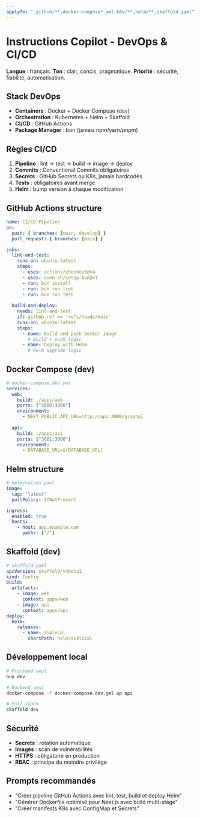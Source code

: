 ```yaml
---
applyTo: ".github/**,docker-compose*.yml,k8s/**,helm/**,skaffold.yaml"
---
```


# Instructions Copilot - DevOps & CI/CD

**Langue** : français. **Ton** : clair, concis, pragmatique.
**Priorité** : sécurité, fiabilité, automatisation.

## Stack DevOps
- **Containers** : Docker + Docker Compose (dev)
- **Orchestration** : Kubernetes + Helm + Skaffold
- **CI/CD** : GitHub Actions
- **Package Manager** : bun (jamais npm/yarn/pnpm)

## Règles CI/CD
1. **Pipeline** : lint → test → build → image → deploy
2. **Commits** : Conventional Commits obligatoires
3. **Secrets** : GitHub Secrets ou K8s, jamais hardcodés
4. **Tests** : obligatoires avant merge
5. **Helm** : bump version à chaque modification

## GitHub Actions structure
```yaml
name: CI/CD Pipeline
on:
  push: { branches: [main, develop] }
  pull_request: { branches: [main] }

jobs:
  lint-and-test:
    runs-on: ubuntu-latest
    steps:
      - uses: actions/checkout@v4
      - uses: oven-sh/setup-bun@v1
      - run: bun install
      - run: bun run lint
      - run: bun run test
      
  build-and-deploy:
    needs: lint-and-test
    if: github.ref == 'refs/heads/main'
    runs-on: ubuntu-latest
    steps:
      - name: Build and push Docker image
        # Build + push logic
      - name: Deploy with Helm
        # Helm upgrade logic
```

## Docker Compose (dev)
```yaml
# docker-compose.dev.yml
services:
  web:
    build: ./apps/web
    ports: ["3000:3000"]
    environment:
      - NEXT_PUBLIC_API_URL=http://api:3000/graphql
    
  api:
    build: ./apps/api
    ports: ["3001:3000"]
    environment:
      - DATABASE_URL=${DATABASE_URL}
```

## Helm structure
```yaml
# helm/values.yaml
image:
  tag: "latest"
  pullPolicy: IfNotPresent

ingress:
  enabled: true
  hosts:
    - host: app.example.com
      paths: ["/"]
```

## Skaffold (dev)
```yaml
# skaffold.yaml
apiVersion: skaffold/v4beta1
kind: Config
build:
  artifacts:
    - image: web
      context: apps/web
    - image: api
      context: apps/api
deploy:
  helm:
    releases:
      - name: ai4local
        chartPath: helm/ai4local
```

## Développement local
```bash
# Frontend seul
bun dev

# Backend seul  
docker-compose -f docker-compose.dev.yml up api

# Full stack
skaffold dev
```

## Sécurité
- **Secrets** : rotation automatique
- **Images** : scan de vulnérabilités
- **HTTPS** : obligatoire en production
- **RBAC** : principe du moindre privilège

## Prompts recommandés
- "Créer pipeline GitHub Actions avec lint, test, build et deploy Helm"
- "Générer Dockerfile optimisé pour Next.js avec build multi-stage"
- "Créer manifests K8s avec ConfigMap et Secrets"